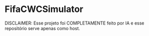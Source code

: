 # FifaCWCSimulator

DISCLAIMER: Esse projeto foi COMPLETAMENTE feito por IA e esse repositório serve apenas como host. 
